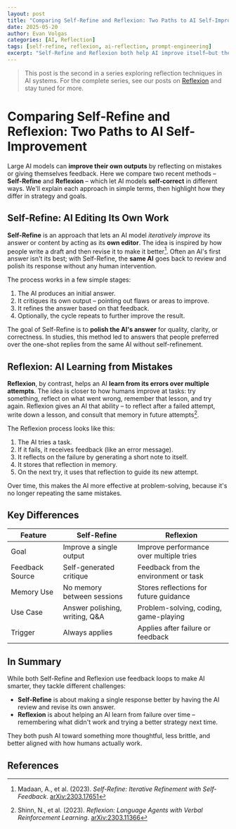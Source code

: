 ```yaml
---
layout: post
title: "Comparing Self-Refine and Reflexion: Two Paths to AI Self-Improvement"
date: 2025-05-20
author: Evan Volgas
categories: [AI, Reflection]
tags: [self-refine, reflexion, ai-reflection, prompt-engineering]
excerpt: "Self-Refine and Reflexion both help AI improve itself—but they take different paths. Here's how these two approaches compare, in plain English."
---
```


> This post is the second in a series exploring reflection techniques in AI systems. For the complete series, see our posts on [Reflexion](/2025/05/19/reflexion.html) and stay tuned for more.

# Comparing Self-Refine and Reflexion: Two Paths to AI Self-Improvement

Large AI models can **improve their own outputs** by reflecting on mistakes or giving themselves feedback. Here we compare two recent methods – **Self-Refine** and **Reflexion** – which let AI models **self-correct** in different ways. We'll explain each approach in simple terms, then highlight how they differ in strategy and goals.

## Self-Refine: AI Editing Its Own Work

**Self-Refine** is an approach that lets an AI model *iteratively improve* its answer or content by acting as its **own editor**. The idea is inspired by how people write a draft and then revise it to make it better[^1]. Often an AI's first answer isn't its best; with Self-Refine, the **same AI** goes back to review and polish its response without any human intervention.

The process works in a few simple stages:
1. The AI produces an initial answer.
2. It critiques its own output – pointing out flaws or areas to improve.
3. It refines the answer based on that feedback.
4. Optionally, the cycle repeats to further improve the result.

The goal of Self-Refine is to **polish the AI's answer** for quality, clarity, or correctness. In studies, this method led to answers that people preferred over the one-shot replies from the same AI without self-refinement.

## Reflexion: AI Learning from Mistakes

**Reflexion**, by contrast, helps an AI **learn from its errors over multiple attempts**. The idea is closer to how humans improve at tasks: try something, reflect on what went wrong, remember that lesson, and try again. Reflexion gives an AI that ability – to reflect after a failed attempt, write down a lesson, and consult that memory in future attempts[^2].

The Reflexion process looks like this:
1. The AI tries a task.
2. If it fails, it receives feedback (like an error message).
3. It reflects on the failure by generating a short note to itself.
4. It stores that reflection in memory.
5. On the next try, it uses that reflection to guide its new attempt.

Over time, this makes the AI more effective at problem-solving, because it's no longer repeating the same mistakes.

## Key Differences

| Feature               | Self-Refine                           | Reflexion                                |
|-----------------------|----------------------------------------|-------------------------------------------|
| Goal                  | Improve a single output                | Improve performance over multiple tries   |
| Feedback Source       | Self-generated critique                | Feedback from the environment or task     |
| Memory Use            | No memory between sessions             | Stores reflections for future guidance    |
| Use Case              | Answer polishing, writing, Q&A         | Problem-solving, coding, game-playing     |
| Trigger               | Always applies                         | Applies after failure or feedback         |

## In Summary

While both Self-Refine and Reflexion use feedback loops to make AI smarter, they tackle different challenges:

- **Self-Refine** is about making a single response better by having the AI review and revise its own answer.
- **Reflexion** is about helping an AI learn from failure over time – remembering what didn't work and trying a better strategy next time.

They both push AI toward something more thoughtful, less brittle, and better aligned with how humans actually work.

## References

[^1]: Madaan, A., et al. (2023). *Self-Refine: Iterative Refinement with Self-Feedback*. [arXiv:2303.17651](https://arxiv.org/abs/2303.17651)

[^2]: Shinn, N., et al. (2023). *Reflexion: Language Agents with Verbal Reinforcement Learning*. [arXiv:2303.11366](https://arxiv.org/abs/2303.11366)
